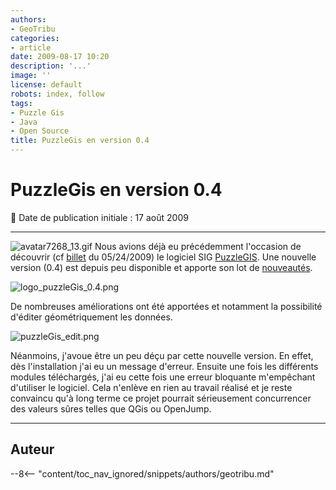 ```yaml
---
authors:
- GeoTribu
categories:
- article
date: 2009-08-17 10:20
description: '...'
image: ''
license: default
robots: index, follow
tags:
- Puzzle Gis
- Java
- Open Source
title: PuzzleGis en version 0.4
---
```


# PuzzleGis en version 0.4


:calendar: Date de publication initiale : 17 août 2009


----

![avatar7268_13.gif](http://geotribu.net/sites/default/files/Tuto/img/Blog/puzzle-gis/avatar7268_13.gif) Nous avions déjà eu précédemment l'occasion de découvrir (cf [billet](http://geotribu.net/node/117) du 05/24/2009) le logiciel SIG [PuzzleGIS](http://puzzle-gis.codehaus.org/). Une nouvelle version (0.4) est depuis peu disponible et apporte son lot de [nouveautés](http://docs.codehaus.org/display/PUZZLEGIS/2009/07/08/v0.4+is+Out).



![logo_puzzleGis_0.4.png](/sites/default/files/Tuto/img/divers/logo_puzzleGis_0.4.png)


De nombreuses améliorations ont été apportées et notamment la possibilité d'éditer géométriquement les données.


![puzzleGis_edit.png](/sites/default/files/Tuto/img/divers/puzzleGis_edit.png)


Néanmoins, j'avoue être un peu déçu par cette nouvelle version. En effet, dès l'installation j'ai eu un message d'erreur. Ensuite une fois les différents modules téléchargés, j'ai eu cette fois une erreur bloquante m'empêchant d'utiliser le logiciel. Cela n'enlève en rien au travail réalisé et je reste convaincu qu'à long terme ce projet pourrait sérieusement concurrencer des valeurs sûres telles que QGis ou OpenJump.




----

## Auteur

--8<-- "content/toc_nav_ignored/snippets/authors/geotribu.md"
